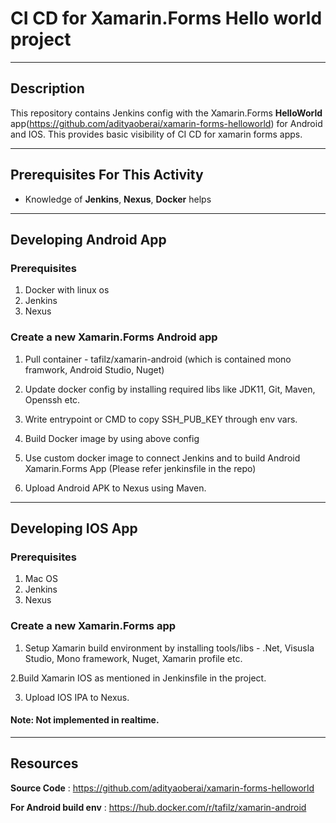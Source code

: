 # CI CD for Xamarin.Forms Hello world project

---

## Description

This repository contains Jenkins config with the Xamarin.Forms **HelloWorld** app(https://github.com/adityaoberai/xamarin-forms-helloworld) for Android and IOS. This provides basic visibility of CI CD for xamarin forms apps.

---

## Prerequisites For This Activity

* Knowledge of **Jenkins**, **Nexus**, **Docker** helps

---

## Developing Android App

### Prerequisites

1. Docker with linux os
2. Jenkins
3. Nexus

### Create a new Xamarin.Forms Android app

1. Pull container - tafilz/xamarin-android (which is contained mono framwork, Android Studio, Nuget)

2. Update docker config by installing required libs like JDK11, Git, Maven, Openssh etc.

3. Write entrypoint or CMD to copy SSH_PUB_KEY through env vars.

4. Build Docker image by using above config

5. Use custom docker image to connect Jenkins and to build Android Xamarin.Forms App (Please refer jenkinsfile in the repo)

6. Upload Android APK to Nexus using Maven.

---

## Developing IOS App

### Prerequisites

1. Mac OS
2. Jenkins
3. Nexus

### Create a new Xamarin.Forms app

1. Setup Xamarin build environment by installing tools/libs - .Net, Visusla Studio, Mono framework, Nuget, Xamarin profile etc.

2.Build Xamarin IOS as mentioned in Jenkinsfile in the project. 

3. Upload IOS IPA to Nexus.

#### Note: Not implemented in realtime. 

---

## Resources
**Source Code** : https://github.com/adityaoberai/xamarin-forms-helloworld

**For Android build env** : https://hub.docker.com/r/tafilz/xamarin-android

